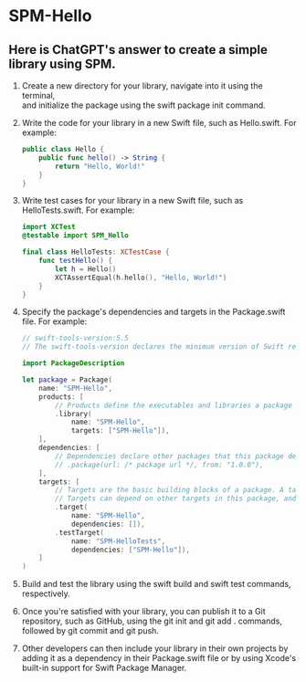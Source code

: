 # SPM-Hello

## Here is ChatGPT's answer to create a simple library using SPM.

1. Create a new directory for your library, navigate into it using the terminal,  
 and initialize the package using the swift package init command.

2. Write the code for your library in a new Swift file, such as Hello.swift. For example:
    ~~~swift
    public class Hello {
        public func hello() -> String {
            return "Hello, World!"
        }
    }
    ~~~

3. Write test cases for your library in a new Swift file, such as HelloTests.swift. For example:
    ~~~swift
    import XCTest
    @testable import SPM_Hello

    final class HelloTests: XCTestCase {
        func testHello() {
            let h = Hello()
            XCTAssertEqual(h.hello(), "Hello, World!")
        }
    }
    ~~~

4. Specify the package's dependencies and targets in the Package.swift file. For example:
    ~~~swift
    // swift-tools-version:5.5
    // The swift-tools-version declares the minimum version of Swift required to build this package.

    import PackageDescription

    let package = Package(
        name: "SPM-Hello",
        products: [
            // Products define the executables and libraries a package produces, and make them visible to other packages.
            .library(
                name: "SPM-Hello",
                targets: ["SPM-Hello"]),
        ],
        dependencies: [
            // Dependencies declare other packages that this package depends on.
            // .package(url: /* package url */, from: "1.0.0"),
        ],
        targets: [
            // Targets are the basic building blocks of a package. A target can define a module or a test suite.
            // Targets can depend on other targets in this package, and on products in packages this package depends on.
            .target(
                name: "SPM-Hello",
                dependencies: []),
            .testTarget(
                name: "SPM-HelloTests",
                dependencies: ["SPM-Hello"]),
        ]
    )    
    ~~~

5. Build and test the library using the swift build and swift test commands, respectively.

6. Once you're satisfied with your library, you can publish it to a Git repository, such as GitHub, using the git init and git add . commands, followed by git commit and git push.

7. Other developers can then include your library in their own projects by adding it as a dependency in their Package.swift file or by using Xcode's built-in support for Swift Package Manager.